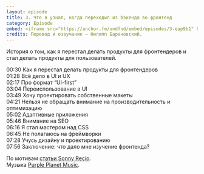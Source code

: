 ```yaml
---
layout: episode
title: 3. Что я узнал, когда переходил из бэкенда во фронтенд
category: Episode
embed: <iframe src="https://anchor.fm/undfnd/embed/episodes/3-eap9b1" height="102px" width="400px" frameborder="0" scrolling="no"></iframe>
credits: Перевод и озвучание — Филипп Барановский.
---
```


История о том, как я перестал делать продукты для фронтендеров и стал делать продукты для пользователей.

00:30 Как я перестал делать продукты для фронтендеров  
01:28 Всё дело в UI и UX  
02:17 Про формат “UI-first”  
03:04 Переиспользование в UI  
03:49 Хочу проектировать собственные макеты  
04:21 Нельзя не обращать внимание на производительность и оптимизацию  
05:02 Адаптивные приложения  
05:46 Внимание на SEO  
06:16 Я стал мастером над CSS  
06:45 Не полагаюсь на фреймворки  
07:28 Учусь дизайну и проектированию  
07:56 Заключение: что дало мне изучение фронтенда?

По мотивам [статьи Sonny Recio](https://blog.bitsrc.io/what-i-learned-by-transitioning-from-backend-to-frontend-development-2fc15ead30fe).  
Музыка [Purple Planet Music](https://www.purple-planet.com/).